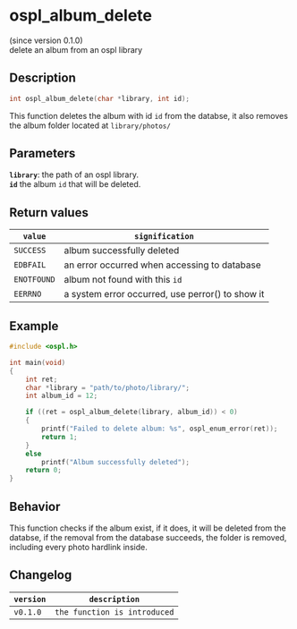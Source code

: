 # ospl_album_delete
(since version 0.1.0)  
delete an album from an ospl library

## Description
```c
int ospl_album_delete(char *library, int id);
```
This function deletes the album with id ``id`` from the databse, it also removes the album folder located at ``library/photos/``

## Parameters
**`library`**: the path of an ospl library.  
**``id``** the album ``id`` that will be deleted.  

## Return values

| ``value``     | ``signification``                                |
| ------------- | ------------------------------------------------ |
| ``SUCCESS``   | album successfully deleted                       |
| ``EDBFAIL``   | an error occurred when accessing to database     |
| ``ENOTFOUND`` | album not found with this ``id``                 |
| ``EERRNO``    | a system error occurred, use perror() to show it |


## Example
```c
#include <ospl.h>

int main(void)
{
	int ret;
	char *library = "path/to/photo/library/";
	int album_id = 12;

	if ((ret = ospl_album_delete(library, album_id)) < 0)
	{
		printf("Failed to delete album: %s", ospl_enum_error(ret));
		return 1;
	}
	else
		printf("Album successfully deleted");
	return 0;
}
```

## Behavior

This function checks if the album exist, if it does, it will be deleted from the databse, if the removal from the database succeeds, the folder is removed, including every photo hardlink inside.

## Changelog

| ``version`` | ``description``                 |
| ----------- | ------------------------------- |
| ``v0.1.0``  | ``the function is introduced``  |
